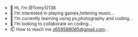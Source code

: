 - 👋 Hi, I’m @Tomy12138
- 👀 I’m interested in playing games,listening music...
- 🌱 I’m currently learning using ps,photography and coding...
- 💞️ I’m looking to collaborate on coding...
- 📫 How to reach me z659588065@gmail.com...

<!---
Tomy12138/Tomy12138 is a ✨ special ✨ repository because its `README.md` (this file) appears on your GitHub profile.
You can click the Preview link to take a look at your changes.
--->
